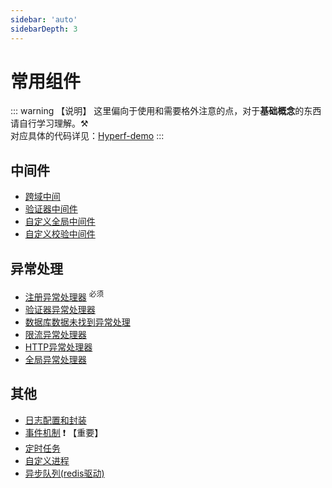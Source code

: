 ```yaml
---
sidebar: 'auto'
sidebarDepth: 3
---
```



# 常用组件

::: warning 【说明】
这里偏向于使用和需要格外注意的点，对于**基础概念**的东西请自行学习理解。:hammer_and_pick: \
对应具体的代码详见：[Hyperf-demo](https://github.com/JerryTZF/hyperf-demo)
:::


## 中间件

- [跨域中间](/zh/hyperf/middleware/cors.md)
- [验证器中间件](/zh/hyperf/middleware/validator.md)
- [自定义全局中间件](/zh/hyperf/middleware/overload.md)
- [自定义校验中间件](/zh/hyperf/middleware/normal.md)


## 异常处理

- [注册异常处理器](/zh/hyperf/exception/register.md) <sup>必须</sup>
- [验证器异常处理器](/zh/hyperf/exception/validator.md)
- [数据库数据未找到异常处理](/zh/hyperf/exception/data-not-found.md)
- [限流异常处理器](/zh/hyperf/exception/rate-limit.md)
- [HTTP异常处理器](/zh/hyperf/exception/http.md)
- [全局异常处理器](/zh/hyperf/exception/global.md)

## 其他


- [日志配置和封装](/zh/hyperf/log/log.md)
- [事件机制](/zh/hyperf/listen/listen.md) :exclamation: 【重要】
- [定时任务](/zh/hyperf/crontab/crontab.md)
- [自定义进程](/zh/hyperf/process/process.md)
- [异步队列(redis驱动)](/zh/hyperf/redis/queue.md)